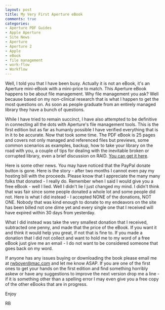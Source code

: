 ```yaml
---
layout: post
title: My Very First Aperture eBook
comments: true
categories:
- Aperture PDF Guides
- Apple Aperture
- Site News
- Aperture
- Aperture 2
- Apple
- eBook
- file management
- work-flow
- Workflow
---
```

Well, I told you that I have been busy. Actually it is not an eBook, it's an Aperture mini-eBook with a mini-price to match. This Aperture eBook happens to be about file management. Why file management you ask? Well because based on my non-clinical research that is what I happen to get the most questions on. As soon as people graduate from an entirely managed library they have a bunch of questions.

While I have tried to remain succinct, I have also attempted to be definitive in connecting all the dots with Aperture's file management tools. This is the first edition but as far as humanly possible I have verified everything that is in it to be accurate. Now that took some time. The PDF eBook is 25 pages and covers not only managed and referenced files but previews, some common scenarios as examples, backup, how to take your library on the road with you, a couple of tips for dealing with the inevitable broken or corrupted library, even a brief discussion on RAID. <a href="http://photo.rwboyer.com/aperture-ebooks/">You can get it here</a>.

Here is some other news. You may have noticed that the PayPal donate button is gone. Here is the story - after two months I cannot even pay my hosting bill with the proceeds. Please know that I appreciate the many many folks that donated - I really do. Remember when I said I would give you a free eBook - well I lied. Well I didn't lie I just changed my mind. I didn't think that was fair since some people donated a whole lot and some people did not. Here is what I did instead - I accepted NONE of the donations, NOT ONE. Nobody that was kind enough to donate to my endeavors on the site has been billed not one dime yet and every single one that I received will have expired within 30 days from yesterday.

What I did instead was take the very smallest donation that I received, subtracted one penny, and made that the price of the eBook. If you want it and think it would help you great, if not that is fine to. If you made a donation that I did not collect and want to hold me to my word of a free eBook just give me an email - I do not want to be considered someone that goes back on my word.

If anyone has any issues buying or downloading the book please email me at rwboyer@mac.com and let me know ASAP. If you are one of the first ones to get your hands on the first edition and find something horribly askew or have any suggestions to improve the next version drop me a line - if it is something other than a spelling error I may even give you a free copy of the other eBooks that are in progress.

Enjoy

RB